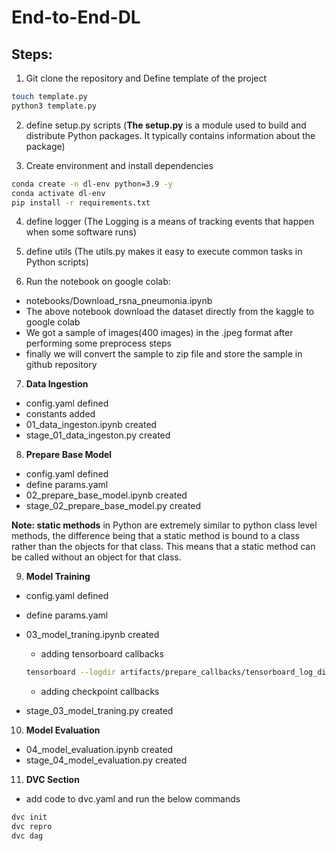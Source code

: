 # End-to-End-DL

## Steps:

1. Git clone the repository and Define template of the project

```bash
touch template.py
python3 template.py
```

2. define setup.py scripts (**The setup.py** is a module used to build and distribute Python packages. It typically contains information about the package)


3. Create environment and install dependencies

```bash
conda create -n dl-env python=3.9 -y
conda activate dl-env
pip install -r requirements.txt
```
4. define logger (The Logging is a means of tracking events that happen when some software runs)

5. define utils (The utils.py makes it easy to execute common tasks in Python scripts)

6. Run the notebook on google colab: 
* notebooks/Download_rsna_pneumonia.ipynb
* The above notebook download the dataset directly from the kaggle to google colab 
* We got a sample of images(400 images) in the .jpeg format after performing some preprocess steps
* finally we will convert the sample to zip file and store the sample in github repository

7. **Data Ingestion**
* config.yaml defined
* constants added
* 01_data_ingeston.ipynb created
* stage_01_data_ingeston.py created
 
8. **Prepare Base Model**
* config.yaml defined
* define params.yaml
* 02_prepare_base_model.ipynb created
* stage_02_prepare_base_model.py created

**Note: static methods** in Python are extremely similar to python class level methods, the difference being that a static method is bound to a class rather than the objects for that class. This means that a static method can be called without an object for that class.

9. **Model Training**
* config.yaml defined
* define params.yaml
* 03_model_traning.ipynb created
    * adding tensorboard callbacks
    
    ```bash
    tensorboard --logdir artifacts/prepare_callbacks/tensorboard_log_dir
    ```
    
    * adding checkpoint callbacks
* stage_03_model_traning.py created

10. **Model Evaluation**
* 04_model_evaluation.ipynb created
* stage_04_model_evaluation.py created

11. **DVC Section**

* add code to dvc.yaml and run the below commands
```bash
dvc init
dvc repro
dvc dag
```